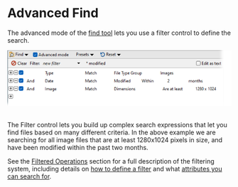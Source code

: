 # Advanced Find

The advanced mode of the [find tool]() lets you use a filter control to define the search.

![](/Manual/images/media/13/find_-_advanced.png) 

The Filter control lets you build up complex search expressions that let you find files based on many different criteria. In the above example we are searching for all image files that are at least 1280x1024 pixels in size, and have been modified within the past two months.

See the [Filtered Operations](/Manual/file_operations/filtered_operations/RAEDME.md) section for a full description of the filtering system, including details on [how to define a filter](/Manual/file_operations/filtered_operations/defining_a_filter.md) and what [attributes you can search for](/Manual/file_operations/filtered_operations/filter_clause_types.md).
